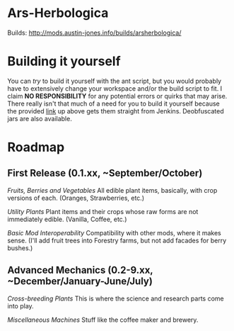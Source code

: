 Ars-Herbologica
===============

Builds: http://mods.austin-jones.info/builds/arsherbologica/

Building it yourself
============

You can *try* to build it yourself with the ant script, but you would probably have to extensively change your workspace and/or the build script to fit. I claim **NO RESPONSIBILITY** for any potential errors or quirks that may arise. There really isn't that much of a need for you to build it yourself because the provided [link](http://mods.austin-jones.info/builds/arsherbologica/) up above gets them straight from Jenkins. Deobfuscated jars are also available.

Roadmap
============

## First Release (0.1.xx, ~September/October)

*Fruits, Berries and Vegetables* All edible plant items, basically, with crop versions of each. (Oranges, Strawberries, etc.)

*Utility Plants* Plant items and their crops whose raw forms are not immediately edible. (Vanilla, Coffee, etc.)

*Basic Mod Interoperability* Compatibility with other mods, where it makes sense. (I'll add fruit trees into Forestry farms, but not add facades for berry bushes.)

## Advanced Mechanics (0.2-9.xx, ~December/January-June/July)

*Cross-breeding Plants* This is where the science and research parts come into play.

*Miscellaneous Machines* Stuff like the coffee maker and brewery.
